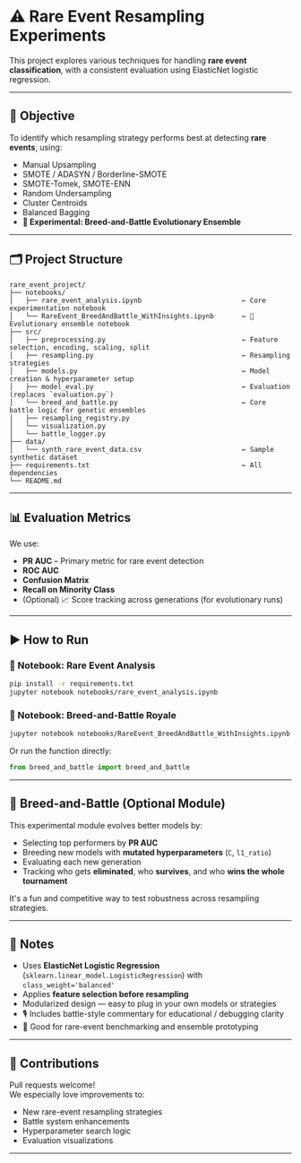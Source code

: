 # ⚠️ Rare Event Resampling Experiments

This project explores various techniques for handling **rare event classification**, with a consistent evaluation using ElasticNet logistic regression.

---

## 🧠 Objective

To identify which resampling strategy performs best at detecting **rare events**, using:

- Manual Upsampling
- SMOTE / ADASYN / Borderline-SMOTE
- SMOTE-Tomek, SMOTE-ENN
- Random Undersampling
- Cluster Centroids
- Balanced Bagging
- **🧬 Experimental: Breed-and-Battle Evolutionary Ensemble**

---

## 🗂️ Project Structure

```
rare_event_project/
├── notebooks/
│   ├── rare_event_analysis.ipynb                         ← Core experimentation notebook
│   └── RareEvent_BreedAndBattle_WithInsights.ipynb       ← 🧬 Evolutionary ensemble notebook
├── src/
│   ├── preprocessing.py                                  ← Feature selection, encoding, scaling, split
│   ├── resampling.py                                     ← Resampling strategies
│   ├── models.py                                         ← Model creation & hyperparameter setup
│   ├── model_eval.py                                     ← Evaluation (replaces `evaluation.py`)
│   └── breed_and_battle.py                               ← Core battle logic for genetic ensembles
│   ├── resampling_registry.py              
│   └── visualization.py
│   └── battle_logger.py                      
├── data/
│   └── synth_rare_event_data.csv                         ← Sample synthetic dataset
├── requirements.txt                                      ← All dependencies
└── README.md
```

---

## 📊 Evaluation Metrics

We use:

- **PR AUC** – Primary metric for rare event detection
- **ROC AUC**
- **Confusion Matrix**
- **Recall on Minority Class**
- (Optional) 📈 Score tracking across generations (for evolutionary runs)

---

## ▶️ How to Run

### 🧪 Notebook: Rare Event Analysis

```bash
pip install -r requirements.txt
jupyter notebook notebooks/rare_event_analysis.ipynb
```

### 🧬 Notebook: Breed-and-Battle Royale

```bash
jupyter notebook notebooks/RareEvent_BreedAndBattle_WithInsights.ipynb
```

Or run the function directly:

```python
from breed_and_battle import breed_and_battle
```

---

## 🧬 Breed-and-Battle (Optional Module)

This experimental module evolves better models by:

- Selecting top performers by **PR AUC**
- Breeding new models with **mutated hyperparameters** (`C`, `l1_ratio`)
- Evaluating each new generation
- Tracking who gets **eliminated**, who **survives**, and who **wins the whole tournament**

It's a fun and competitive way to test robustness across resampling strategies.

---

## 📌 Notes

- Uses **ElasticNet Logistic Regression** (`sklearn.linear_model.LogisticRegression`) with `class_weight='balanced'`
- Applies **feature selection before resampling**
- Modularized design — easy to plug in your own models or strategies
- 🎙️ Includes battle-style commentary for educational / debugging clarity
- 🧪 Good for rare-event benchmarking and ensemble prototyping

---

## 🤝 Contributions

Pull requests welcome!  
We especially love improvements to:

- New rare-event resampling strategies
- Battle system enhancements
- Hyperparameter search logic
- Evaluation visualizations

---